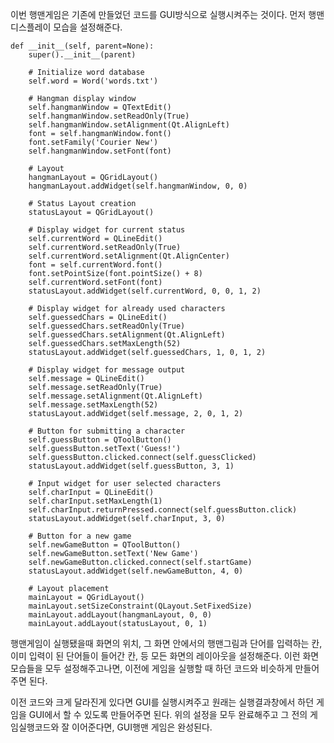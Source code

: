 이번 행맨게임은 기존에 만들었던 코드를 GUI방식으로 실행시켜주는 것이다.
먼저 행맨 디스플레이 모습을 설정해준다. 

    def __init__(self, parent=None):
        super().__init__(parent)

        # Initialize word database        
        self.word = Word('words.txt')

        # Hangman display window
        self.hangmanWindow = QTextEdit()
        self.hangmanWindow.setReadOnly(True)
        self.hangmanWindow.setAlignment(Qt.AlignLeft)
        font = self.hangmanWindow.font()
        font.setFamily('Courier New')
        self.hangmanWindow.setFont(font)

        # Layout
        hangmanLayout = QGridLayout()
        hangmanLayout.addWidget(self.hangmanWindow, 0, 0)

        # Status Layout creation
        statusLayout = QGridLayout()

        # Display widget for current status
        self.currentWord = QLineEdit()
        self.currentWord.setReadOnly(True)
        self.currentWord.setAlignment(Qt.AlignCenter)
        font = self.currentWord.font()
        font.setPointSize(font.pointSize() + 8)
        self.currentWord.setFont(font)
        statusLayout.addWidget(self.currentWord, 0, 0, 1, 2)

        # Display widget for already used characters
        self.guessedChars = QLineEdit()
        self.guessedChars.setReadOnly(True)
        self.guessedChars.setAlignment(Qt.AlignLeft)
        self.guessedChars.setMaxLength(52)
        statusLayout.addWidget(self.guessedChars, 1, 0, 1, 2)

        # Display widget for message output
        self.message = QLineEdit()
        self.message.setReadOnly(True)
        self.message.setAlignment(Qt.AlignLeft)
        self.message.setMaxLength(52)
        statusLayout.addWidget(self.message, 2, 0, 1, 2)

        # Button for submitting a character
        self.guessButton = QToolButton()
        self.guessButton.setText('Guess!')
        self.guessButton.clicked.connect(self.guessClicked)
        statusLayout.addWidget(self.guessButton, 3, 1)

        # Input widget for user selected characters
        self.charInput = QLineEdit()
        self.charInput.setMaxLength(1)
        self.charInput.returnPressed.connect(self.guessButton.click)
        statusLayout.addWidget(self.charInput, 3, 0)

        # Button for a new game
        self.newGameButton = QToolButton()
        self.newGameButton.setText('New Game')
        self.newGameButton.clicked.connect(self.startGame)
        statusLayout.addWidget(self.newGameButton, 4, 0)

        # Layout placement
        mainLayout = QGridLayout()
        mainLayout.setSizeConstraint(QLayout.SetFixedSize)
        mainLayout.addLayout(hangmanLayout, 0, 0)
        mainLayout.addLayout(statusLayout, 0, 1)
        
 행맨게임이 실행됐을때 화면의 위치, 그 화면 안에서의 행맨그림과 단어를 입력하는 칸, 이미 입력이 된 단어들이 들어간 칸, 등 모든 화면의 레이아웃을 설정해준다. 
 이런 화면 모습들을 모두 설정해주고나면, 이전에 게임을 실행할 때 하던 코드와 비슷하게 만들어주면 된다. 
 
 이전 코드와 크게 달라진게 있다면 GUI를 실행시켜주고 원래는 실행결과창에서 하던 게임을 GUI에서 할 수 있도록 만들어주면 된다. 
 위의 설정을 모두 완료해주고 그 전의 게임실행코드와 잘 이어준다면, GUI행맨 게임은 완성된다.
